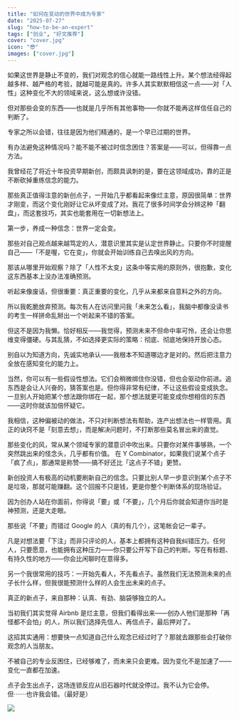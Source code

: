 ```yaml
---
title: "如何在变动的世界中成为专家"
date: "2025-07-27"
slug: "how-to-be-an-expert"
tags: ["创业", "好文推荐"]
cover: "cover.jpg"
icon: "😎"
images: ["cover.jpg"]
---
```

如果这世界是静止不变的，我们对观念的信心就能一路线性上升。某个想法经得起越多样、越严格的考验，就越可能是真的。许多人其实默默相信这一点——对「人性」这种变化不大的领域来说，这么想或许没错。



但对那些会变的东西——也就是几乎所有其他事物——你就不能再这样信任自己的判断了。



专家之所以会错，往往是因为他们精通的，是一个早已过期的世界。



有办法避免这种情况吗？能不能不被过时信念困住？答案是——可以，但得靠一点方法。



我曾经花了将近十年投资早期新创，而颇具讽刺的是，要在这领域成功，靠的正是不断砍掉重练信念的能力。



那些真正值得注意的新创点子，一开始几乎都看起来像烂主意，原因很简单：世界才刚变，而这个变化刚好让它从坏变成了对。我花了很多时间学会分辨这种「翻盘」，而这套技巧，其实也能套用在一切新想法上。



第一步，养成一种信念：世界一定会变。



那些对自己观点越来越笃定的人，潜意识里其实是认定世界静止。只要你不时提醒自己——「不是喔，它在变」，你就会开始训练自己去嗅出风的方向。



那该从哪里开始观察？除了「人性不太变」这条中等实用的原则外，很抱歉，变化这东西基本上没办法准确预测。



听起来像废话，但很重要：真正重要的变化，几乎从来都来自意料之外的方向。



所以我乾脆放弃预测。每次有人在访问里问我「未来怎么看」，我脑中都像没读书的考生一样拼命乱掰出一个听起来不错的答案。



但这不是因为我懒。恰好相反——我觉得，预测未来不但命中率可怜，还会让你思维变得僵硬。与其乱猜，不如选择更实际的策略：彻底、彻底地保持开放心态。



别自以为知道方向，先诚实地承认——我根本不知道哪边才是对的。然后把注意力全放在感知变化的能力上。



当然，你可以有一些假设性想法。它们会稍微绑住你没错，但也会驱动你前进。追东西是会让人兴奋的，猜答案也是。但你得非常有纪律，不让这些假设变成执念。
一旦别人开始把某个想法跟你绑在一起，那个想法就更可能变成你想相信的东西——这时你就该加倍怀疑它。



我相信，这种偏被动的做法，不只对判断想法有帮助，连产出想法也一样管用。真正的诀窍不是「刻意去想」，而是解决问题时，不打断那些莫名冒出来的直觉。



那些变化的风，常从某个领域专家的潜意识中吹出来。只要你对某件事够熟，一个突然跳出来的怪念头，几乎都有价值。
在 Y Combinator，如果我们说某个点子「疯了点」，那通常是称赞——搞不好还比「这点子不错」更赞。



新创投资人有极高的动机要刷新自己的信念。只要比别人早一步意识到某个点子不是垃圾，那就可能赚翻。这个回报不只是钱，更是你整个判断体系的现场验证。



因为创办人站在你面前，你得说「要」或「不要」，几个月后你就会知道你当时是神预测，还是大走眼。



那些说「不要」而错过 Google 的人（真的有几个），这笔帐会记一辈子。



凡是对想法要「下注」而非只评论的人，基本上都拥有这种自我纠错压力。任何人，只要愿意，也能拥有这种压力——你只要公开写下自己的判断。写在有标题、有持久性的地方——你会比闲聊时在意得多。



另一个我很常用的技巧：一开始先看人，不先看点子。虽然我们无法预测未来的点子长什么样，但我很能预测什么样的人会生出未来的点子。



真正的新点子，来自那种：认真、有劲、脑袋够独立的人。



当初我们其实觉得 Airbnb 是烂主意，但我们看得出来——创办人他们是那种「再怪都不会怕」的人，所以我们选择先信人、再信点子，最后押对了。



这招其实通用：想要快一点知道自己什么观念已经过时了？那就去跟那些会打破你观念的人当朋友。



不被自己的专业反困住，已经够难了，而未来只会更难。因为变化不是加速了——变化一直都在加速。



点子会生出点子，这场连锁反应从旧石器时代就没停过。我不认为它会停。
但⋯⋯也许我会错。（最好是）




![](https://prod-files-secure.s3.us-west-2.amazonaws.com/112d0858-5090-4d34-a606-b75eb8d65fd2/46476355-9cf3-4e99-9b7a-3531bc426380/1000202064.png?X-Amz-Algorithm=AWS4-HMAC-SHA256&X-Amz-Content-Sha256=UNSIGNED-PAYLOAD&X-Amz-Credential=ASIAZI2LB4663UHBBLIA%2F20250810%2Fus-west-2%2Fs3%2Faws4_request&X-Amz-Date=20250810T224840Z&X-Amz-Expires=3600&X-Amz-Security-Token=IQoJb3JpZ2luX2VjEKH%2F%2F%2F%2F%2F%2F%2F%2F%2F%2FwEaCXVzLXdlc3QtMiJHMEUCIEKgT709Cs3BQbFifGd1dUJpWOfMyr%2BYNL851Evo7aleAiEAxyi7YYH9aXQyEd8%2FKLFJ%2Bm8QTZ%2Fsp%2Fx8%2BoOUpnzRGYYqiAQI2v%2F%2F%2F%2F%2F%2F%2F%2F%2F%2FARAAGgw2Mzc0MjMxODM4MDUiDNmvU927Pf%2BkrpXcIircAyRZR%2BenifMupJsbqctNAXyZsRlz22VrLLsN4dG545NEY0y7E9XF2j2oF6pzeXn5piMEnLEuPrFxsTYtAoGoG1gti3rHIoHt3Mh7kJKB4fofd9sz4PT%2BM9q%2FA8PD9lyj5WAnm2l3E907Kdmwo1Jqjkn81IbBNv3CFdUezHUBAESimziMufYIXbYdev%2FOKTY%2Bx8vEWGr2VW5WhW5Hxl4ReETEXHyHzV5D3M7pfEl92M3tCariZwmtuqj8wPLnpYnRHHau%2F3ENK472%2F4IX4jJnGsfcjvmq2Efrl2UVedmJK%2BlD1y6G8Bro2ELIf7pB3sPTrL2o1C8P%2FNKWXWBi5LqDlAEo0gNIqjL%2BspZ2XfU0RYCIyfrUWpjt23XMrvwkoR3cQ1%2Be4iZpQsom%2BeDDmlYP3JlcDy8SR%2Fj2e3CHj8Vx7P1MoP5T46G7fUsSZ8cOP8SXvR%2FVGxqNHAaUjNkOYMr1JjlGJYaKpzQuxXkR4aL6zzFjPJzyaXsZRPWt0rLUGMzjLSE3StqHlfBe113lszKAEMcUgkonAHyCXHMlGCv1%2FUVaq%2FD64%2FtKVjck%2F9D%2BdCjgTZovECZspbmqPH6JVlp0%2B7pBakpL%2Bk4s5vNFQ7OA782Svi03cdzqop7dr5qoMLig48QGOqUBjOmiu9aI4jIJJxXWUjo4CUjtaOWKxfmbCg8rlH0q4x6%2BG8UEaY5ry977bJCGDJmmYvhERG89eiK%2BL%2FJ3tPbuH%2Bo1cZomOPcF9WDI0bZkGCOgRhZjaLp%2FzSMVT5i2p9PhDlM%2Fsp75EnNAE4iTq2r0hrOMi45W8LdmN6g9oHQzBuycQFVgwh5MzdMk6Pb1rC8ZYAvdL0gSYyoOUI32XGkaf7oGVPq5&X-Amz-Signature=039c1757b3b0d6b430986c31f34373367f601aae93fdcff873fb8388b43ff79d&X-Amz-SignedHeaders=host&x-amz-checksum-mode=ENABLED&x-id=GetObject)

